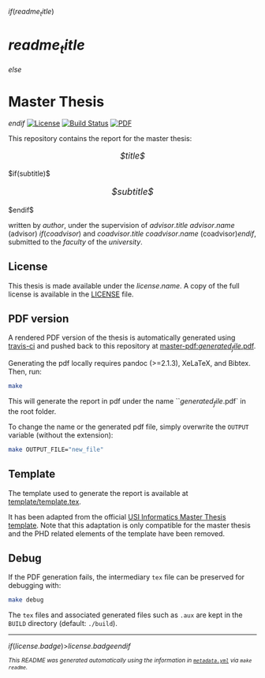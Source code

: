 $if(readme_title)$
# $readme_title$
$else$
# Master Thesis
$endif$
[![License](https://img.shields.io/github/license/$username$/$repo.name$.svg)](https://github.com/$username$/$repo.name$/blob/master/LICENSE)
[![Build Status](https://travis-ci.org/jacquesd/master-thesis.svg?branch=master)](https://travis-ci.org/jacquesd/master-thesis)
[![PDF](https://img.shields.io/badge/PDF-latest-blue.svg?style=flat)](https://github.com/$username$/$repo.name$/blob/master-pdf/$generated_file$.pdf)

This repository contains the report for the master thesis:



<p align="center" style="font-size:larger;">
<i>$title$</i>
</p>
$if(subtitle)$
<p align="center" style="font-size:large;">
<i>$subtitle$</i>
</p>
$endif$

written by $author$, under the supervision of $advisor.title$ $advisor.name$ (advisor) $if(coadvisor)$ and  $coadvisor.title$ $coadvisor.name$ (coadvisor)$endif$, submitted to the $faculty$ of the $university$.


## License
This thesis is made available under the $license.name$. A copy of the full license is available in the [LICENSE](/LICENSE) file.

## PDF version
A rendered PDF version of the thesis is automatically generated using [travis-ci](https://travis-ci.org/jacquesd/master-thesis) and pushed back to this repository at [master-pdf:$generated_file$.pdf](https://github.com/$username$/$repo.name$/blob/master-pdf/$generated_file$.pdf).

Generating the pdf locally requires pandoc (>=2.1.3), XeLaTeX, and Bibtex. Then, run:

``` bash
make
```

This will generate the report in pdf under the name ``$generated_file$.pdf` in the root folder.

To change the name or the generated pdf file, simply overwrite the `OUTPUT` variable (without the extension):

``` bash
make OUTPUT_FILE="new_file"
```

## Template
The template used to generate the report is available at [template/template.tex](template/template.tex).

It has been adapted from the official [USI Informatics Master Thesis template](http://www.inf.usi.ch/msc-thesis-stylesheet-159301.zip). Note that this adaptation is only compatible for the master thesis and the PHD related elements of the template have been removed.

## Debug
If the PDF generation fails, the intermediary `tex` file can be preserved for debugging with:

``` bash
make debug
```

The `tex` files and associated generated files such as `.aux` are kept in the `BUILD` directory (default: `./build`).

---
$if(license.badge)$>$license.badge$$endif$

<small><i>This README was generated automatically using the information in [`metadata.yml`](metadata.yml) via `make readme`.</i></small>
